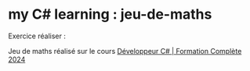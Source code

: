 # my C# learning : jeu-de-maths

Exercice réaliser :

Jeu de maths réalisé sur le cours [Développeur C# | Formation Complète 2024](https://www.udemy.com/course/developpeur-cs-formation-complete)